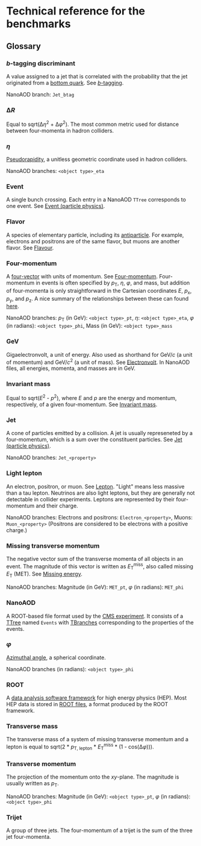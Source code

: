 # Technical reference for the benchmarks

## Glossary

### <i>b</i>-tagging discriminant

A value assigned to a jet that is correlated with the probability that the jet originated from a [bottom quark](https://en.wikipedia.org/wiki/Bottom_quark). See [<i>b</i>-tagging](https://en.wikipedia.org/wiki/B-tagging).

NanoAOD branch: `Jet_btag`

### Δ<i>R</i>

Equal to sqrt(Δ<i>η</i><sup>2</sup> + Δ<i>φ</i><sup>2</sup>). The most common metric used for distance between four-momenta in hadron colliders.

### <i>η</i>

[Pseudorapidity](https://en.wikipedia.org/wiki/Pseudorapidity), a unitless geometric coordinate used in hadron colliders.

NanoAOD branches: `<object type>_eta`

### Event

A single bunch crossing. Each entry in a NanoAOD `TTree` corresponds to one event. See [Event (particle physics)](https://en.wikipedia.org/wiki/Event_\(particle_physics\)).

### Flavor

A species of elementary particle, including its [antiparticle](https://en.wikipedia.org/wiki/Antiparticle). For example, electrons and positrons are of the same flavor, but muons are another flavor. See [Flavour](https://en.wikipedia.org/wiki/Flavour_\(particle_physics\)).

### Four-momentum

A [four-vector](https://en.wikipedia.org/wiki/Four-vector) with units of momentum. See [Four-momentum](https://en.wikipedia.org/wiki/Four-momentum). Four-momentum in events is often specified by <i>p</i><sub>T</sub>, <i>η</i>, <i>φ</i>, and mass, but addition of four-momenta is only straightforward in the Cartesian coordinates <i>E</i>, <i>p</i><sub>x</sub>, <i>p</i><sub>y</sub>, and <i>p</i><sub>z</sub>. A nice summary of the relationships between these can found [here](https://energyflow.network/docs/utils/).

NanoAOD branches: <i>p</i><sub>T</sub> (in GeV): `<object type>_pt`, <i>η</i>: `<object type>_eta`, <i>φ</i> (in radians): `<object type>_phi`, Mass (in GeV): `<object type>_mass`

### GeV

Gigaelectronvolt, a unit of energy. Also used as shorthand for GeV/<i>c</i> (a unit of momentum) and GeV/<i>c</i><sup>2</sup> (a unit of mass). See [Electronvolt](https://en.wikipedia.org/wiki/Electronvolt). In NanoAOD files, all energies, momenta, and masses are in GeV.

### Invariant mass

Equal to sqrt(<i>E</i><sup>2</sup> - <i>p</i><sup>2</sup>), where <i>E</i> and <i>p</i> are the energy and momentum, respectively, of a given four-momentum. See [Invariant mass](https://en.wikipedia.org/wiki/Invariant_mass).

### Jet

A cone of particles emitted by a collision. A jet is usually represeneted by a four-momentum, which is a sum over the constituent particles. See [Jet (particle physics)](https://en.wikipedia.org/wiki/Jet_\(particle_physics\)).

NanoAOD branches: `Jet_<property>`

### Light lepton

An electron, positron, or muon. See [Lepton](https://en.wikipedia.org/wiki/Lepton). "Light" means less massive than a tau lepton. Neutrinos are also light leptons, but they are generally not detectable in collider experiments. Leptons are represented by their four-momentum and their charge.

NanoAOD branches: Electrons and positrons: `Electron_<property>`, Muons: `Muon_<property>`
(Positrons are considered to be electrons with a positive charge.)

### Missing transverse momentum

The negative vector sum of the transverse momenta of all objects in an event. The magnitude of this vector is written as <i>E</i><sub>T</sub><sup>miss</sup>, also called missing <i>E</i><sub>T</sub> (MET). See [Missing energy](https://en.wikipedia.org/wiki/Missing_energy).

NanoAOD branches: Magnitude (in GeV): `MET_pt`, <i>φ</i> (in radians): `MET_phi`

### NanoAOD

A ROOT-based file format used by the [CMS experiment](https://en.wikipedia.org/wiki/Compact_Muon_Solenoid). It consists of a [TTree](https://root.cern.ch/doc/master/classTTree.html) named `Events` with [TBranches](https://root.cern.ch/doc/master/classTBranch.html) corresponding to the properties of the events.

### <i>φ</i>

[Azimuthal angle](https://en.wikipedia.org/wiki/Spherical_coordinate_system), a spherical coordinate.

NanoAOD branches (in radians): `<object type>_phi`

### ROOT

A [data analysis software framework](https://root.cern.ch/) for high energy physics (HEP). Most HEP data is stored in [ROOT files](https://root.cern.ch/doc/master/classTFile.html), a format produced by the ROOT framework.

### Transverse mass

The transverse mass of a system of missing transverse momentum and a lepton is equal to sqrt(2 * <i>p</i><sub>T, lepton</sub> * <i>E</i><sub>T</sub><sup>miss</sup> * (1 - cos(Δ<i>φ</i>))).

### Transverse momentum

The projection of the momentum onto the <i>xy</i>-plane. The magnitude is usually written as <i>p</i><sub>T</sub>.

NanoAOD branches: Magnitude (in GeV): `<object type>_pt`, <i>φ</i> (in radians): `<object type>_phi`

### Trijet

A group of three jets. The four-momentum of a trijet is the sum of the three jet four-momenta.
